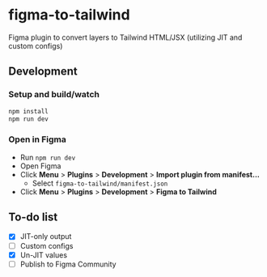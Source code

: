 # figma-to-tailwind

Figma plugin to convert layers to Tailwind HTML/JSX (utilizing JIT and custom configs)

## Development

### Setup and build/watch

```bash
npm install
npm run dev
```

### Open in Figma

- Run `npm run dev`
- Open Figma
- Click **Menu** > **Plugins** > **Development** > **Import plugin from manifest...**
  - Select `figma-to-tailwind/manifest.json`
- Click **Menu** > **Plugins** > **Development** > **Figma to Tailwind**

## To-do list

- [x] JIT-only output
- [ ] Custom configs
- [x] Un-JIT values
- [ ] Publish to Figma Community

